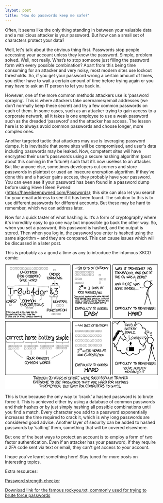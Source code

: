 ```yaml
---
layout: post
title: 'How do passwords keep me safe?'
---
```


Often, it seems like the only thing standing in between your valuable data and a malicious attacker is your password. But how can a small set of characters protect your data? 

 

Well, let's talk about the obvious thing first. Passwords stop people accessing your account unless they know the password. Simple, problem solved. Well, not really. What’s to stop someone just filling the password form with every possible combination? Apart from this being time consuming for an attacker and very noisy, most modern sites use lockout thresholds. So, if you get your password wrong a certain amount of times, you either have to wait a certain amount of time before trying again or you may have to ask an IT person to let you back in. 

 

However, one of the more common methods attackers use is ‘password spraying’. This is where attackers take usernames/email addresses (we don’t normally keep these secret) and try a few common passwords on each of them. In some cases, such as an attacker trying to gain access to a corporate network, all it takes is one employee to use a weak password such as the dreaded ‘password’ and the attacker has access. The lesson here is to always avoid common passwords and choose longer, more complex ones.  

 

Another targeted tactic that attackers may use is leveraging password dumps. It is inevitable that some sites will be compromised, and user's data including passwords may be leaked. Now, competent sites will have encrypted their user’s passwords using a secure hashing algorithm (post about this coming in the future!) such that it’s now useless to an attacker. But like anyone else, sometimes developers cut corners and store passwords in plaintext or used an insecure encryption algorithm. If they’ve done this and a hacker gains access, they probably have your password. You can even see if your password has been found in a password dump before using Have I Been Pwned (https://haveibeenpwned.com/Passwords); this site can also let you search for your email address to see if it has been found. The solution to this is to use different passwords for different accounts. But these may be hard to remember, which we can address later. 

 

Now for a quick taster of what hashing is. It’s a form of cryptography where it's incredibly easy to go one way but impossible go back the other way. So, when you set a password, this password is hashed, and the output is stored. Then when you log in, the password you enter is hashed using the same algorithm – and they are compared. This can cause issues which will be discussed in a later post. 

 

This is probably as a good a time as any to introduce the infamous XKCD comic: 

![Password Strength XKCD](/assets/password_strength.png)

This is true because the only way to ‘crack’ a hashed password is to brute force it. This is achieved either by using a database of common passwords and their hashes or by just simply hashing all possible combinations until you find a match. Every character you add to a password exponentially increases the time required to crack it, which is why long passwords are considered good advice. Another layer of security can be added to hashed passwords by ‘salting’ them, something that will be covered elsewhere. 

 

But one of the best ways to protect an account is to employ a form of two factor authentication. Even if an attacker has your password, if they require a 2FA code sent via text or email, they can't get access to your account.  

 

I hope you’ve learnt something here! Stay tuned for more posts on interesting topics. 

 

Extra resources: 

 

[Password strength checker](https://random-ize.com/how-long-to-hack-pass/) 

[Download link for the famous rockyou.txt, commonly used for trying to brute force passwords](https://github.com/brannondorsey/naive-hashcat/releases/download/data/rockyou.txt) 



 
